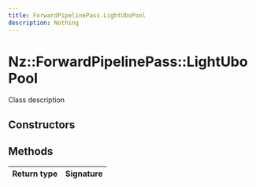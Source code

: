 ```yaml
---
title: ForwardPipelinePass.LightUboPool
description: Nothing
---
```


# Nz::ForwardPipelinePass::LightUboPool

Class description

## Constructors


## Methods

| Return type | Signature |
| ----------- | --------- |
